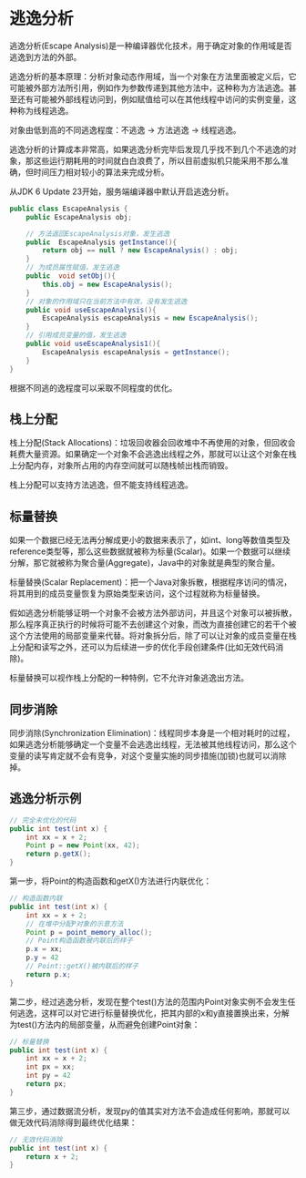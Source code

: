 # 逃逸分析

逃逸分析(Escape Analysis)是一种编译器优化技术，用于确定对象的作用域是否逃逸到方法的外部。

逃逸分析的基本原理：分析对象动态作用域，当一个对象在方法里面被定义后，它可能被外部方法所引用，例如作为参数传递到其他方法中，这种称为方法逃逸。甚至还有可能被外部线程访问到，例如赋值给可以在其他线程中访问的实例变量，这种称为线程逃逸。

对象由低到高的不同逃逸程度：不逃逸 -> 方法逃逸 -> 线程逃逸。

逃逸分析的计算成本非常高，如果逃逸分析完毕后发现几乎找不到几个不逃逸的对象，那这些运行期耗用的时间就白白浪费了，所以目前虚拟机只能采用不那么准确，但时间压力相对较小的算法来完成分析。

从JDK 6 Update 23开始，服务端编译器中默认开启逃逸分析。

```java
public class EscapeAnalysis {
    public EscapeAnalysis obj;

    // 方法返回EscapeAnalysis对象，发生逃逸
    public  EscapeAnalysis getInstance(){
        return obj == null ? new EscapeAnalysis() : obj;
    }
    // 为成员属性赋值，发生逃逸
    public  void setObj(){
        this.obj = new EscapeAnalysis();
    }
    // 对象的作用域只在当前方法中有效，没有发生逃逸
    public void useEscapeAnalysis(){
        EscapeAnalysis escapeAnalysis = new EscapeAnalysis();
    }
    // 引用成员变量的值，发生逃逸
    public void useEscapeAnalysis1(){
        EscapeAnalysis escapeAnalysis = getInstance();
    }
}
```

根据不同逃的逸程度可以采取不同程度的优化。

## 栈上分配

栈上分配(Stack Allocations)：垃圾回收器会回收堆中不再使用的对象，但回收会耗费大量资源。如果确定一个对象不会逃逸出线程之外，那就可以让这个对象在栈上分配内存，对象所占用的内存空间就可以随栈帧出栈而销毁。

栈上分配可以支持方法逃逸，但不能支持线程逃逸。

## 标量替换

如果一个数据已经无法再分解成更小的数据来表示了，如int、long等数值类型及reference类型等，那么这些数据就被称为标量(Scalar)。如果一个数据可以继续分解，那它就被称为聚合量(Aggregate)，Java中的对象就是典型的聚合量。

标量替换(Scalar Replacement)：把一个Java对象拆散，根据程序访问的情况，将其用到的成员变量恢复为原始类型来访问，这个过程就称为标量替换。

假如逃逸分析能够证明一个对象不会被方法外部访问，并且这个对象可以被拆散，那么程序真正执行的时候将可能不去创建这个对象，而改为直接创建它的若干个被这个方法使用的局部变量来代替。将对象拆分后，除了可以让对象的成员变量在栈上分配和读写之外，还可以为后续进一步的优化手段创建条件(比如无效代码消除)。

标量替换可以视作栈上分配的一种特例，它不允许对象逃逸出方法。

## 同步消除

同步消除(Synchronization Elimination)：线程同步本身是一个相对耗时的过程，如果逃逸分析能够确定一个变量不会逃逸出线程，无法被其他线程访问，那么这个变量的读写肯定就不会有竞争，对这个变量实施的同步措施(加锁)也就可以消除掉。

## 逃逸分析示例

```java
// 完全未优化的代码
public int test(int x) {
    int xx = x + 2;
    Point p = new Point(xx, 42);
    return p.getX();
}
```

第一步，将Point的构造函数和getX()方法进行内联优化：

```java
// 构造函数内联
public int test(int x) {
    int xx = x + 2;
    // 在堆中分配P对象的示意方法
    Point p = point_memory_alloc();
    // Point构造函数被内联后的样子
    p.x = xx;
    p.y = 42
    // Point::getX()被内联后的样子
    return p.x;
}
```

第二步，经过逃逸分析，发现在整个test()方法的范围内Point对象实例不会发生任何逃逸，这样可以对它进行标量替换优化，把其内部的x和y直接置换出来，分解为test()方法内的局部变量，从而避免创建Point对象：

```java
// 标量替换
public int test(int x) {
    int xx = x + 2;
    int px = xx;
    int py = 42
    return px;
}
```

第三步，通过数据流分析，发现py的值其实对方法不会造成任何影响，那就可以做无效代码消除得到最终优化结果：

```java
// 无效代码消除
public int test(int x) {
    return x + 2;
}
```
